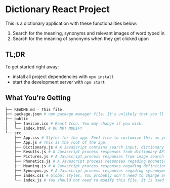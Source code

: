 # Dictionary React Project

This is a dictionary application with these functionalities below:

1. Search for the meaning, synonyms and relevant images of word typed in
2. Search for the meaning of synonyms when they get clicked upon

## TL;DR

To get started right away:

- install all project dependencies with `npm install`
- start the development server with `npm start`

## What You're Getting

```bash
├── README.md - This file.
├── package.json # npm package manager file. It's unlikely that you'll need to modify this.
├── public
│   ├── favicon.ico # React Icon, You may change if you wish.
│   └── index.html # DO NOT MODIFY
└── src
    ├── App.css # Styles for the app. Feel free to customize this as you desire.
    ├── App.js # This is the root of the app.
    ├── Dictionary.js # A JavaScript contains search input, dictionary API and image search API
    ├── Results.js # A Javascript process responses from dictionary API
    ├── Pictures.js # A Javascript process responses from image search API
    ├── Phonetics.js # A Javascript process responses regading phonetic info from dictionary API
    ├── Meaning.js # A Javascript process responses regading definition info from dictionary API
    ├── Synonyms.js # A Javascript process responses regading sysnonyms info from dictionary API
    ├── index.css # Global styles. You probably won't need to change anything here.
    └── index.js # You should not need to modify this file. It is used for DOM rendering only.
```
